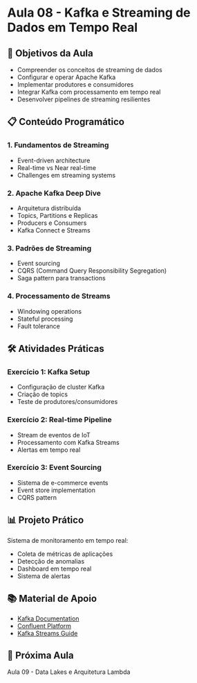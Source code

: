 # Aula 08 - Kafka e Streaming de Dados em Tempo Real

## 🎯 Objetivos da Aula
- Compreender os conceitos de streaming de dados
- Configurar e operar Apache Kafka
- Implementar produtores e consumidores
- Integrar Kafka com processamento em tempo real
- Desenvolver pipelines de streaming resilientes

## 📋 Conteúdo Programático

### 1. Fundamentos de Streaming
- Event-driven architecture
- Real-time vs Near real-time
- Challenges em streaming systems

### 2. Apache Kafka Deep Dive
- Arquitetura distribuída
- Topics, Partitions e Replicas
- Producers e Consumers
- Kafka Connect e Streams

### 3. Padrões de Streaming
- Event sourcing
- CQRS (Command Query Responsibility Segregation)
- Saga pattern para transactions

### 4. Processamento de Streams
- Windowing operations
- Stateful processing
- Fault tolerance

## 🛠️ Atividades Práticas

### Exercício 1: Kafka Setup
- Configuração de cluster Kafka
- Criação de topics
- Teste de produtores/consumidores

### Exercício 2: Real-time Pipeline
- Stream de eventos de IoT
- Processamento com Kafka Streams
- Alertas em tempo real

### Exercício 3: Event Sourcing
- Sistema de e-commerce events
- Event store implementation
- CQRS pattern

## 📊 Projeto Prático
Sistema de monitoramento em tempo real:
- Coleta de métricas de aplicações
- Detecção de anomalias
- Dashboard em tempo real
- Sistema de alertas

## 📚 Material de Apoio
- [Kafka Documentation](https://kafka.apache.org/documentation/)
- [Confluent Platform](https://docs.confluent.io/)
- [Kafka Streams Guide](https://kafka.apache.org/documentation/streams/)

## 🎯 Próxima Aula
Aula 09 - Data Lakes e Arquitetura Lambda
